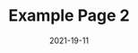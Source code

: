 ---
  title: Example Page 2
  date: 2021-19-11
  overview:
    This is a simple example of how an overview can look.
    It needs to be very simple and only show the needed data
    that gived the user some context of what the article is.
  tags:
    - Example
    - Test
    - Code
  featured: false
---